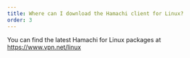 ```yaml
---
title: Where can I download the Hamachi client for Linux?
order: 3
---
```

You can find the latest Hamachi for Linux packages at <a href="https://www.vpn.net/linux" target="_blank">https://www.vpn.net/linux</a>
